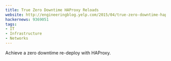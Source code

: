 ```yaml
---
title: True Zero Downtime HAProxy Reloads
website: http://engineeringblog.yelp.com/2015/04/true-zero-downtime-haproxy-reloads.html
hackernews: 9369051
tags:
- IT
- Infrastructure
- Networks
---
```


Achieve a zero downtime re-deploy with HAProxy.
